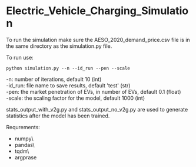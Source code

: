 # Electric_Vehicle_Charging_Simulation

To run the simulation make sure the AESO_2020_demand_price.csv file is in the same directory as the simulation.py file.

To run use:

```
python simulation.py --n --id_run --pen --scale
```

-n:      number of iterations, default 10 (int)\
-id_run: file name to save results, default 'test' (str)\
-pen:    the market penetration of EVs, in number of EVs, default 0.1 (float)\
-scale:  the scaling factor for the model, default 1000 (int)

stats_output_with_v2g.py and stats_output_no_v2g.py are used to generate statistics after the model has been trained.

Requrements:

- numpy\
- pandas\
- tqdm\
- argprase
